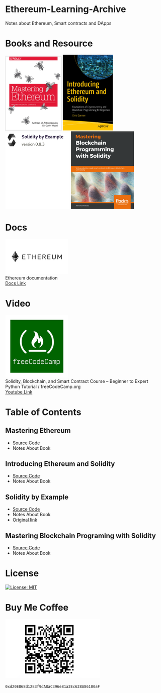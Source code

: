 # Ethereum-Learning-Archive
Notes about Ethereum, Smart contracts and DApps



# Books and Resource
<div>
<img src="img/msEth.jpg" width="179">
<img src="img/int.jpg" width="159">
<img src="img/ss.png" width="205">
<img src="img/smaller.png" width="200">
</div>


# Docs
<img src="img/eth.png" width="200"><br>
Ethereum documentation<br>
[Docs Link](https://ethereum.org/en/developers/docs/)


# Video
<img src="img/free.png" width="200"><br>
Solidity, Blockchain, and Smart Contract Course – Beginner to Expert Python Tutorial / freeCodeCamp.org<br>
[Youtube Link](https://www.youtube.com/watch?v=M576WGiDBdQ&ab_channel=freeCodeCamp.org)


# Table of Contents

## Mastering Ethereum
* [Source Code](https://github.com/ErdemOzgen/)
* Notes About Book
  
## Introducing Ethereum and Solidity
* [Source Code](https://github.com/ErdemOzgen/)
* Notes About Book

## Solidity by Example
* [Source Code](https://github.com/ErdemOzgen/)
* Notes About Book
* [Original link](https://solidity-by-example.org/)

## Mastering Blockchain Programing with Solidity
* [Source Code](https://github.com/ErdemOzgen/)
* Notes About Book



# License

[![License: MIT](https://img.shields.io/badge/License-MIT-yellow.svg)](https://opensource.org/licenses/MIT)

# Buy Me Coffee

<img src="img/wallet.png" width="300">

``` 0xd20E868d12E3f9dA8aC396e81a2Ec628A86100aF ```